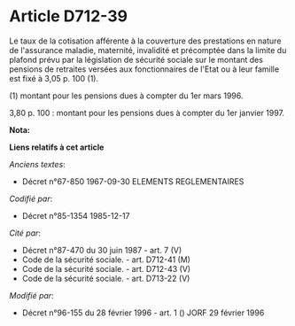 # Article D712-39

Le taux de la cotisation afférente à la couverture des prestations en nature de l'assurance maladie, maternité, invalidité et
précomptée dans la limite du plafond prévu par la législation de sécurité sociale sur le montant des pensions de retraites
versées aux fonctionnaires de l'Etat ou à leur famille est fixé à 3,05 p. 100 (1).

(1) montant pour les pensions dues à compter du 1er mars 1996.

3,80 p. 100 : montant pour les pensions dues à compter du 1er janvier 1997.

**Nota:**



**Liens relatifs à cet article**

_Anciens textes_:

  - Décret n°67-850 1967-09-30 ELEMENTS REGLEMENTAIRES

_Codifié par_:

  - Décret n°85-1354 1985-12-17

_Cité par_:

  - Décret n°87-470 du 30 juin 1987 - art. 7 (V)
  - Code de la sécurité sociale. - art. D712-41 (M)
  - Code de la sécurité sociale. - art. D712-43 (V)
  - Code de la sécurité sociale. - art. D713-22 (V)

_Modifié par_:

  - Décret n°96-155 du 28 février 1996 - art. 1 () JORF 29 février 1996
